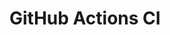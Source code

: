 # GitHub Actions CI























































































































































































































































































































































































































































































































































































































































































































































































































































































































































































































































































































































































































































































































































































































































































































































































































































































































































































































































































































































































































































































































































































































































































































































































































































































































































































































































































































































































































































































































































































































































































































































































































































































































































































































































































































































































































































































































































































































